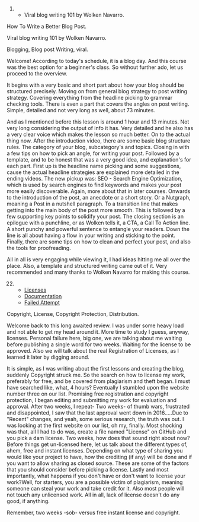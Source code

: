 
1) - Viral blog writing 101 by Wolken Navarro.

How To Write a Better Blog Post.

Viral blog writing 101 by Wolken Navarro.

Blogging, Blog post Writing, viral.

Welcome! According to today's schedule, it is a blog day. And this course was the best option for a beginner's class. So without further ado, let us proceed to the overview.

It begins with a very basic and short part about how your blog should be structured precisely. Moving on from general blog strategy to post writing strategy. Covering everything from the headline picking to grammar checking tools. There is even a part that covers the angles on post writing. Simple, detailed and not very long as well, about 73 minutes.

And as I mentioned before this lesson is around 1 hour and 13 minutes. Not very long considering the output of info it has. Very detailed and he also has a very clear voice which makes the lesson so much better. On to the actual thing now. After the introduction video, there are some basic blog structure rules. The category of your blog, subcategory's and topics. Closing in with a few tips on how to pick an angle, for writing your post. Followed by a template, and to be honest that was a very good idea, and explanation's for each part. First up is the headline name picking and some suggestions, cause the actual headline strategies are explained more detailed in the ending videos. The new pickup was: SEO - Search Engine Optimization, which is used by search engines to find keywords and makes your post more easily discoverable. Again, more about that in later courses. Onwards to the introduction of the post, an anecdote or a short story. Or a Nutgraph, meaning a Post in a nutshell paragraph. To a transition line that makes getting into the main body of the post more smooth. This is followed by a few supporting key points to solidify your post. The closing section is an epilogue with a punchline, or as Wolken tells it, a CTA, a Call To Action line. A short punchy and powerful sentence to entangle your readers. Down the line is all about having a flow in your writing and sticking to the point. Finally, there are some tips on how to clean and perfect your post, and also the tools for proofreading.

All in all is very engaging while viewing it, I had ideas hitting me all over the place. Also, a template and structured writing came out of it. Very recommended and many thanks to Wolken Navarro for making this course.

22) - [Licenses](https://choosealicense.com)
    - [Documentation](https://choosealicense.com/no-permission/)
    - [Failed Attempt](https://www.freecopyrightregistration.com)

Copyright, License, Copyright Protection, Distribution.

Welcome back to this long awaited review. I was under some heavy load and not able to get my head around it. More time to study I guess, anyway, licenses. Personal failure here, big one, we are talking about me waiting before publishing a single word for two weeks. Waiting for the license to be approved. Also we will talk about the real Registration of Licenses, as I learned it later by digging around.

It is simple, as I was writing about the first lessons and creating the blog, suddenly Copyright struck me. So the search on how to license my work, preferably for free, and be covered from plagiarism and theft began. I must have searched like, what, 4 hours? Eventually I stumbled upon the website number three on our list. Promising free registration and copyright protection, I began editing and submitting my work for evaluation and approval. After two weeks, I repeat- Two weeks- of thumb wars, frustrated and disappointed, I saw that the last approval went down in 2016.....Due to "Recent" changes, and yeah, some serious research, the truth was out. I was looking at the first website on our list, oh my, finally. Most shocking was that, all I had to do was, create a file named "License" on GitHub and you pick a dam license. Two weeks, how does that sound right about now? Before things get un-licensed here, let us talk about the different types of, ahem, free and instant licenses. Depending on what type of sharing you would like your project to have, how the crediting (if any) will be done and if you want to allow sharing as closed source. These are some of the factors that you should consider before picking a license. Lastly and most importantly, what happens if you don't have or don't want to license your work?Well, for starters, you are a possible victim of plagiarism, meaning someone can steal your work and take credit for it. Also most people will not touch any unlicensed work. All in all, lack of license doesn't do any good, if anything.

Remember, two weeks -sob- versus free instant license and copyright.